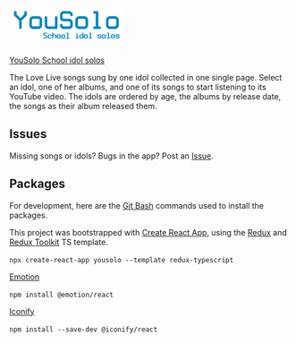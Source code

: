 # ![YouSolo School idol solos](./src/media/yousolo-logo.png "YouSolo logo")

  [YouSolo School idol solos](https://yousolo.netlify.app/)

  The Love Live songs sung by one idol collected in one single page. Select an idol, one of her albums, and one of its songs to start listening to its YouTube video. The idols are ordered by age, the albums by release date, the songs as their album released them.

## Issues

   Missing songs or idols? Bugs in the app? Post an [Issue](https://github.com/maki-keep/YouSolo/issues).

## Packages

   For development, here are the [Git Bash](https://git-scm.com/downloads) commands used to install the packages.

   This project was bootstrapped with [Create React App](https://github.com/facebook/create-react-app), using the [Redux](https://redux.js.org/) and [Redux Toolkit](https://redux-toolkit.js.org/) TS template.

   `npx create-react-app yousolo --template redux-typescript`

   [Emotion](https://www.npmjs.com/package/@emotion/react)

   `npm install @emotion/react`

   [Iconify](https://icon-sets.iconify.design/)

   `npm install --save-dev @iconify/react`
